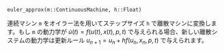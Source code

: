 ```
euler_approx(m::ContinuousMachine, h::Float)
```

連続マシン `m` をオイラー法を用いてステップサイズ `h` で離散マシンに変換します。もし `m` の動力学が $\dot{u}(t) = f(u(t),x(t),p,t)$ で与えられる場合、新しい離散システムの動力学は更新ルール $u_{n+1} = u_n + h f(u_n, x_n, p, t)$ で与えられます。
